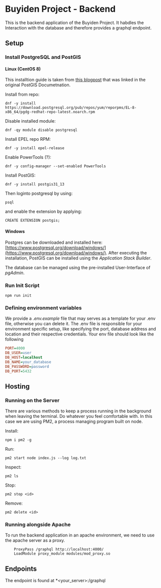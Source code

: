 # Buyiden Project - Backend

This is the backend application of the Buyiden Project. It habdles the Interaction with the database and therefore provides a graphql endpoint.


## Setup

### Install PostgreSQL and PostGIS

#### Linux (CentOS 8)

This installtion guide is taken from [this blogpost](https://people.planetpostgresql.org/devrim/index.php?/archives/107-Installing-PostGIS-3.1-and-PostgreSQL-13-on-CentOS-8.html) that was linked in the original PostGIS Documetnation. 

Install from repo:
```
dnf -y install https://download.postgresql.org/pub/repos/yum/reporpms/EL-8-x86_64/pgdg-redhat-repo-latest.noarch.rpm
```

Disable installed module:
```
dnf -qy module disable postgresql
```

Install EPEL repo RPM:
```
dnf -y install epel-release
```

Enable PowerTools (?):
```
dnf -y config-manager --set-enabled PowerTools
```

Install PostGIS:
```
dnf -y install postgis31_13
```

Then loginto postgresql by using: 

```
psql
```

and enable the extension by applying:
```
CREATE EXTENSION postgis;
```


#### Windows

Postgres can be downloaded and installed here:
[https://www.postgresql.org/download/windows/](https://www.postgresql.org/download/windows/). After executing the installation, PostGIS can be installed using the *Application Stack Builder*.

The database can be managed using the pre-installed User-Interface of *pgAdmin*.

### Run Init Script

```
npm run init
```

### Defining environment variables

We provide a *.env.example* file that may serves as a template for your .env file, otherwise you can delete it. The .env file is responsible for your environment specific setup, like specifying the port, database address and location and their respective credentials. Your env file should look like the following

```ini
PORT=4000
DB_USER=user
DB_HOST=localhost
DB_NAME=your_database
DB_PASSWORD=password
DB_PORT=5432
```

## Hosting

### Running on the Server

There are various methods to keep a process running in the background when leaving the terminal. Do whatever you feel comfortable with.
In this case we are using PM2, a process managing program built on node.

Install: 
```
npm i pm2 -g
```

Run:
```
pm2 start node index.js --log log.txt
```

Inspect:
```
pm2 ls
```

Stop:
```
pm2 stop <id>
```

Remove:
```
pm2 delete <id>
```


### Running alongside Apache

To run the backend application in an apache environment, we need to use the apache server as a proxy.

```
    ProxyPass /graphql http://localhost:4000/
    LoadModule proxy_module modules/mod_proxy.so
```

## Endpoints

The endpoint is found at *<your_server>:<port>/graphql

